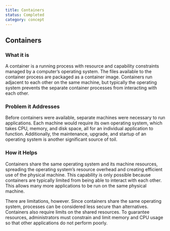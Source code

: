 ```yaml
---
title: Containers
status: Completed
category: concept
---
```

## Containers

### What it is
A container is a running process with resource and capability constraints managed by a computer’s operating system. The files available to the container process are packaged as a container image. Containers run adjacent to each other on the same machine, but typically the operating system prevents the separate container processes from interacting with each other.

### Problem it Addresses
Before containers were available, separate machines were necessary to run applications. Each machine would require its own operating system, which takes CPU, memory, and disk space, all for an individual application to function. Additionally, the maintenance, upgrade, and startup of an operating system is another significant source of toil. 

### How it Helps
Containers share the same operating system and its machine resources, spreading the operating system’s resource overhead and creating efficient use of the physical machine. This capability is only possible because containers are typically limited from being able to interact with each other. This allows many more applications to be run on the same physical machine.

There are limitations, however. Since containers share the same operating system, processes can be considered less secure than alternatives. Containers also require limits on the shared resources. To guarantee resources, administrators must constrain and limit memory and CPU usage so that other applications do not perform poorly.
